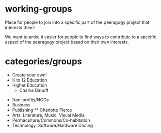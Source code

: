 # working-groups
Place for people to join into a specific part of the peeragogy project that interests them!

We want to amke it easier for people to find ways to contribute to a specific aspect of the peeragogy project based on their own interests.

# categories/groups
- Create your own!
- K to 12 Education
- Higher Education
    - Charlie Danoff
* Non-profits/NGOs
* Business
* Publishing
** Charlotte Pierce
* Arts: Literature, Music, Visual Media
* Permaculture/Commons/Co-habitation
* Technology: Software/Hardware Coding
